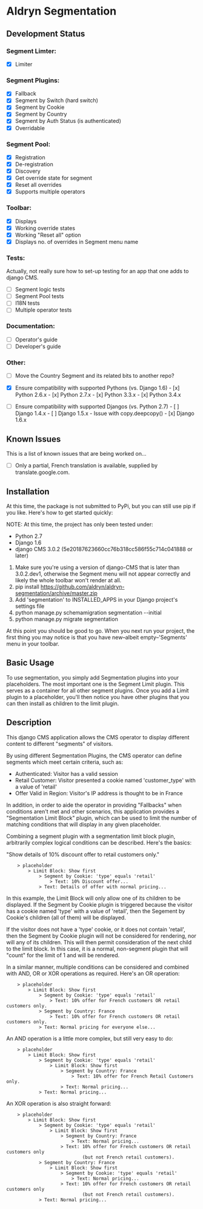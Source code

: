 Aldryn Segmentation
===================

Development Status
------------------

### Segment Limter:
- [x] Limiter

### Segment Plugins:
- [x] Fallback
- [x] Segment by Switch (hard switch)
- [x] Segment by Cookie
- [x] Segment by Country
- [x] Segment by Auth Status (is authenticated)
- [x] Overridable

### Segment Pool:
- [x] Registration
- [x] De-registration
- [x] Discovery
- [x] Get override state for segment
- [x] Reset all overrides
- [x] Supports multiple operators

### Toolbar:
- [x] Displays
- [x] Working override states
- [x] Working "Reset all" option
- [x] Displays no. of overrides in Segment menu name

### Tests:

Actually, not really sure how to set-up testing for an app that one adds to
django CMS.

- [ ] Segment logic tests
- [ ] Segment Pool tests
- [ ] I18N tests
- [ ] Multiple operator tests

### Documentation:
- [ ] Operator's guide
- [ ] Developer's guide

### Other:
- [ ] Move the Country Segment and its related bits to another repo?
- [x] Ensure compatibility with supported Pythons (vs. Django 1.6)
	  - [x] Python 2.6.x
      - [x] Python 2.7.x
      - [x] Python 3.3.x
      - [x] Python 3.4.x
- [ ] Ensure compatibility with supported Djangos (vs. Python 2.7)
      - [ ] Django 1.4.x
      - [ ] Django 1.5.x - Issue with copy.deepcopy()
      - [x] Django 1.6.x


Known Issues
------------

This is a list of known issues that are being worked on...

- [ ] Only a partial, French translation is available, supplied by
      translate.google.com.


Installation
------------

At this time, the package is not submitted to PyPi, but you can still use pip
if you like. Here's how to get started quickly:

NOTE: At this time, the project has only been tested under:
- Python 2.7
- Django 1.6
- django CMS 3.0.2 (5e20187623660cc76b318cc586f55c714c041888 or later)

1. Make sure you're using a version of django-CMS that is later than
   3.0.2.dev1, otherwise the Segment menu will not appear correctly and likely
   the whole toolbar won't render at all.
1. pip install https://github.com/aldryn/aldryn-segmentation/archive/master.zip
1. Add 'segmentation' to INSTALLED_APPS in your Django project's settings file
1. python manage.py schemamigration segmentation --initial
1. python manage.py migrate segmentation

At this point you should be good to go. When you next run your project, the
first thing you may notice is that you have new–albeit empty–'Segments' menu
in your toolbar.


Basic Usage
-----------

To use segmentation, you simply add Segmentation plugins into your
placeholders. The most important one is the Segment Limit plugin. This serves
as a container for all other segment plugins. Once you add a Limit plugin to a
placeholder, you'll then notice you have other plugins that you can then
install as children to the limit plugin.


Description
-----------

This django CMS application allows the CMS operator to display different
content to different "segments" of visitors.

By using different Segmentation Plugins, the CMS operator can define segments
which meet certain criteria, such as:

* Authenticated: Visitor has a valid session
* Retail Customer: Visitor presented a cookie named 'customer_type' with a
  value of 'retail'
* Offer Valid in Region: Visitor's IP address is thought to be in France

In addition, in order to aide the operator in providing "Fallbacks" when
conditions aren't met and other scenarios, this application provides a
"Segmentation Limit Block" plugin, which can be used to limit the number of
matching conditions that will display in any given placeholder.

Combining a segment plugin with a segmentation limit block plugin, arbitrarily
complex logical conditions can be described. Here's the basics:

"Show details of 10% discount offer to retail customers only."

````
	> placeholder
		> Limit Block: Show first
			> Segment by Cookie: 'type' equals 'retail'
				> Text: 10% Discount offer...
			> Text: Details of offer with normal pricing...
````

In this example, the Limit Block will only allow one of its children to be
displayed. If the Segment by Cookie plugin is triggered because the visitor
has a cookie named 'type' with a value of 'retail', then the Segement by
Cookie's children (all of them) will be displayed.

If the visitor does not have a 'type' cookie, or it does not contain 'retail',
then the Segment by Cookie plugin will not be considered for rendering, nor
will any of its children. This will then permit consideration of the next
child to the limit block. In this case, it is a normal, non-segment plugin
that will "count" for the limit of 1 and will be rendered.

In a similar manner, multiple conditions can be considered and combined with
AND, OR or XOR operations as required. Here's an OR operation:

````
	> placeholder
		> Limit Block: Show first
			> Segment by Cookie: 'type' equals 'retail'
				> Text: 10% offer for French customers OR retail customers only.
			> Segment by Country: France
				> Text: 10% offer for French customers OR retail customers only.
			> Text: Normal pricing for everyone else...
````

An AND operation is a little more complex, but still very easy to do:

````
	> placeholder
		> Limit Block: Show first
			> Segment by Cookie: 'type' equals 'retail'
				> Limit Block: Show first
					> Segment by Country: France
						> Text: 10% offer for French Retail Customers only.
					> Text: Normal pricing...
			> Text: Normal pricing...
````

An XOR operation is also straight forward:

````
	> placeholder
		> Limit Block: Show first
			> Segment by Cookie: 'type' equals 'retail'
				> Limit Block: Show first
					> Segment by Country: France
						> Text: Normal pricing...
					> Text: 10% offer for French customers OR retail customers only
					        (but not French retail customers).
			> Segment by Country: France
				> Limit Block: Show first
					> Segment by Cookie: 'type' equals 'retail'
						> Text: Normal pricing...
					> Text: 10% offer for French customers OR retail customers only
					        (but not French retail customers).
			> Text: Normal pricing...
````
